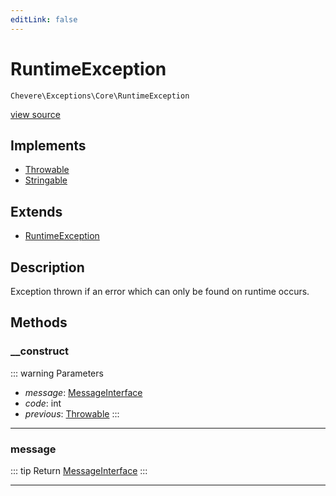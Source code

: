 ```yaml
---
editLink: false
---
```


# RuntimeException

`Chevere\Exceptions\Core\RuntimeException`

[view source](https://github.com/chevere/chevere/blob/master/src/Chevere/Exceptions/Core/RuntimeException.php)

## Implements

- [Throwable](https://www.php.net/manual/class.throwable)
- [Stringable](https://www.php.net/manual/class.stringable)

## Extends

- [RuntimeException](https://www.php.net/manual/class.runtimeexception)

## Description

Exception thrown if an error which can only be found on runtime occurs.

## Methods

### __construct

::: warning Parameters
- *message*: [MessageInterface](../../Interfaces/Message/MessageInterface.md)
- *code*: int
- *previous*: [Throwable](https://www.php.net/manual/class.throwable)
:::

---

### message

::: tip Return
[MessageInterface](../../Interfaces/Message/MessageInterface.md)
:::

---
